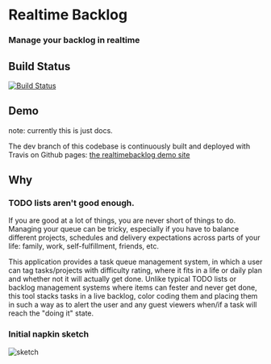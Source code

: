 # Realtime Backlog
### Manage your backlog in realtime

## Build Status

[![Build Status](https://travis-ci.org/atomantic/realtimebacklog.png?branch=dev)](https://travis-ci.org/atomantic/realtimebacklog)


## Demo

note: currently this is just docs.

The dev branch of this codebase is continuously built and deployed with Travis on Github pages: [the realtimebacklog demo site](http://atomantic.github.io/realtimebacklog)


## Why
### TODO lists aren't good enough.

If you are good at a lot of things, you are never short of things to do. Managing your queue can be tricky, especially if you have to balance different projects, schedules and delivery expectations across parts of your life: family, work, self-fulfillment, friends, etc.

This application provides a task queue management system, in which a user can tag tasks/projects with difficulty rating, where it fits in a life or daily plan and whether not it will actually get done. Unlike typical TODO lists or backlog management systems where items can fester and never get done, this tool stacks tasks in a live backlog, color coding them and placing them in such a way as to alert the user and any guest viewers when/if a task will reach the "doing it" state.

### Initial napkin sketch

![sketch](https://raw.github.com/atomantic/realtimebacklog/dev/app/images/wireframe_v1.jpg)